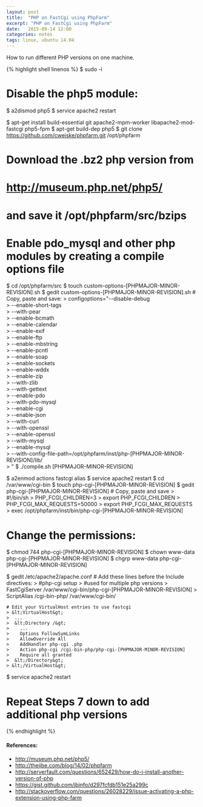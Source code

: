 ```yaml
---
layout: post
title:  "PHP on FastCgi using PhpFarm"
excerpt: "PHP on FastCgi using PhpFarm"
date:   2015-09-14 12:00
categories: notes
tags: linux, ubuntu 14.04
---
```


How to run different PHP versions on one machine.

{% highlight shell linenos %}
$ sudo -i

# Disable the php5 module:
$ a2dismod php5
$ service apache2 restart

$ apt-get install build-essential git apache2-mpm-worker libapache2-mod-fastcgi php5-fpm
$ apt-get build-dep php5
$ git clone https://github.com/cweiske/phpfarm.git /opt/phpfarm

# Download the .bz2 php version from
# http://museum.php.net/php5/
# and save it /opt/phpfarm/src/bzips

# Enable pdo_mysql and other php modules by creating a compile options file
$ cd /opt/phpfarm/src
$ touch custom-options-[PHPMAJOR-MINOR-REVISION].sh
$ gedit custom-options-[PHPMAJOR-MINOR-REVISION].sh
    # Copy, paste and save:
        > configoptions="--disable-debug \
        > --enable-short-tags \
        > --with-pear \
        > --enable-bcmath \
        > --enable-calendar \
        > --enable-exif \
        > --enable-ftp \
        > --enable-mbstring \
        > --enable-pcntl \
        > --enable-soap \
        > --enable-sockets \
        > --enable-wddx \
        > --enable-zip \
        > --with-zlib \
        > --with-gettext \
        > --enable-pdo \
        > --with-pdo-mysql \
        > --enable-cgi \
        > --enable-json \
        > --with-curl \
        > --with-openssl \
        > --enable-openssl \
        > --with-mysql \
        > --enable-mysql \
        > --with-config-file-path=/opt/phpfarm/inst/php-[PHPMAJOR-MINOR-REVISION]/lib/ \
        > "
$ ./compile.sh [PHPMAJOR-MINOR-REVISION]

$ a2enmod actions fastcgi alias
$ service apache2 restart
$ cd /var/www/cgi-bin
$ touch php-cgi-[PHPMAJOR-MINOR-REVISION]
$ gedit php-cgi-[PHPMAJOR-MINOR-REVISION]
    # Copy, paste and save
    > #!/bin/sh
    > PHP_FCGI_CHILDREN=3
    > export PHP_FCGI_CHILDREN
    > PHP_FCGI_MAX_REQUESTS=50000
    > export PHP_FCGI_MAX_REQUESTS
    > exec /opt/phpfarm/inst/bin/php-cgi-[PHPMAJOR-MINOR-REVISION]

# Change the permissions:
$ chmod 744 php-cgi-[PHPMAJOR-MINOR-REVISION]
$ chown www-data php-cgi-[PHPMAJOR-MINOR-REVISION]
$ chgrp www-data php-cgi-[PHPMAJOR-MINOR-REVISION]

$ gedit /etc/apache2/apache.conf
    # Add these lines before the Include directives:
    > #php-cgi setup
    > #used for multiple php versions
    > FastCgiServer /var/www/cgi-bin/php-cgi-[PHPMAJOR-MINOR-REVISION]
    > ScriptAlias /cgi-bin-php/ /var/www/cgi-bin/

    # Edit your VirtualHost entries to use fastcgi
    > &lt;VirtualHost&gt;
    >  ...
    >  &lt;Directory /&gt;
    >    ...
    >    Options FollowSymLinks
    >    AllowOverride All
    >    AddHandler php-cgi .php
    >    Action php-cgi /cgi-bin-php/php-cgi-[PHPMAJOR-MINOR-REVISION]
    >    Require all granted
    >  &lt;/Directory&gt;
    > &lt;/VirtualHost&gt;

$ service apache2 restart

# Repeat Steps 7 down to add additional php versions
{% endhighlight %}

<aside>
    <h4>References:</h4>
    <ul>
        <li><a href="http://museum.php.net/php5/" target="_blank">http://museum.php.net/php5/</a></li>
        <li><a href="http://thejibe.com/blog/14/02/phpfarm" target="_blank">http://thejibe.com/blog/14/02/phpfarm</a></li>
        <li><a href="http://serverfault.com/questions/652429/how-do-i-install-another-version-of-php" target="_blank">http://serverfault.com/questions/652429/how-do-i-install-another-version-of-php</a></li>
        <li><a href="https://gist.github.com/jbinfo/d297fcfdb151e25a299c" target="_blank">https://gist.github.com/jbinfo/d297fcfdb151e25a299c</a></li>
        <li><a href="http://stackoverflow.com/questions/26028229/issue-activating-a-php-extension-using-php-farm" target="_blank">http://stackoverflow.com/questions/26028229/issue-activating-a-php-extension-using-php-farm</a></li>
    </ul>
</aside>